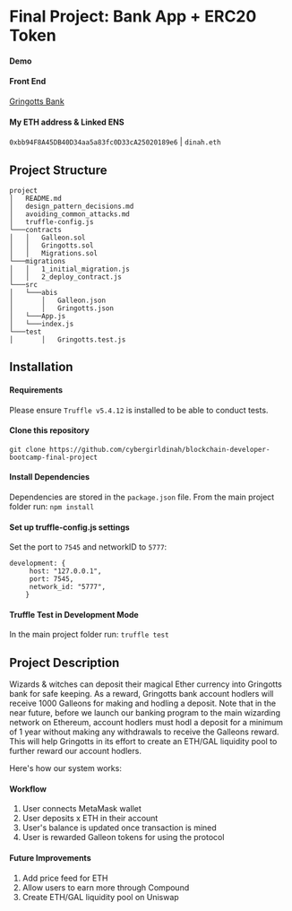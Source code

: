 # Final Project: Bank App + ERC20 Token

#### Demo 

#### Front End
[Gringotts Bank](https://gringotts-defi.vercel.app/)
#### My ETH address & Linked ENS
`0xbb94F8A45DB40D34aa5a83fc0D33cA25020189e6` | `dinah.eth`
## Project Structure
```
project
│   README.md
│   design_pattern_decisions.md
│   avoiding_common_attacks.md    
│   truffle-config.js
└───contracts
│   │   Galleon.sol
│   │   Gringotts.sol
│   │   Migrations.sol
└───migrations
│   │   1_initial_migration.js
│   │   2_deploy_contract.js
└───src
│   └───abis
│       │   Galleon.json
│       │   Gringotts.json
│   └───App.js
│   └───index.js
└───test
│       │   Gringotts.test.js

```
## Installation

#### Requirements
Please ensure `Truffle v5.4.12` is installed to be able to conduct tests. 
#### Clone this repository  
`git clone https://github.com/cybergirldinah/blockchain-developer-bootcamp-final-project`

#### Install Dependencies
Dependencies are stored in the `package.json` file. From the main project folder run:
`npm install`  

#### Set up truffle-config.js settings
Set the port to `7545` and networkID to `5777`:
```
development: {
     host: "127.0.0.1",     
     port: 7545,            
     network_id: "5777",       
    }
```
#### Truffle Test in Development Mode
In the main project folder run:
`truffle test`
## Project Description
Wizards & witches can deposit their magical Ether currency into Gringotts bank for safe keeping. As a reward, Gringotts bank account hodlers will receive 1000 Galleons for making and hodling a deposit. Note that in the near future, before we launch our banking program to the main wizarding network on Ethereum, account hodlers must hodl a deposit for a minimum of 1 year without making any withdrawals to receive the Galleons reward. This will help Gringotts in its effort to create an ETH/GAL liquidity pool to further reward our account hodlers. 

Here's how our system works:
#### Workflow
  1. User connects MetaMask wallet
  2. User deposits x ETH in their account
  3. User's balance is updated once transaction is mined 
  4. User is rewarded Galleon tokens for using the protocol
#### Future Improvements
  1. Add price feed for ETH
  2. Allow users to earn more through Compound
  3. Create ETH/GAL liquidity pool on Uniswap